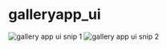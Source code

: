 # galleryapp_ui

![gallery app ui snip 1](https://user-images.githubusercontent.com/46129169/148401051-df077d8d-27e9-438b-a10e-9c516aced81a.png)
![gallery app ui snip 2](https://user-images.githubusercontent.com/46129169/148401084-fec3798a-5f3e-40df-b628-e3e4292c4459.png)

